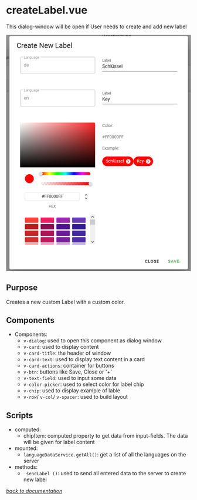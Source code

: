 # createLabel.vue

This dialog-window will be open if User needs to create and add new label

![](../pictures/createLabelPage/createLabelPage.png)
## Purpose
Creates a new custom Label with a custom color. 
## Components
- Components: 
  - `v-dialog`: used to open this component as dialog window
  - `v-card`: used to display content
  - `v-card-title`: the header of window 
  - `v-card-text`: used to display text content in a card
  - `v-card-actions`: container for buttons 
  - `v-btn`: buttons like Save, Close or '+'
  - `v-text-field`: used to input some data
  - `v-color-picker`: used to select color for label chip
  - `v-chip`: used to display example of lable
  - `v-row`/ `v-col`/ `v-spacer`: used to build layout

## Scripts
- computed: 
  - chipItem: computed property  to get data from input-fields. The data will be given for label content  
- mounted: 
  - `languageDataService.getAll()`:  get a list of all the languages on the server 
- methods: 
  - ` sendLabel ()`: used to send all entered data to the server to create new label

[_back to documentation_](../)

